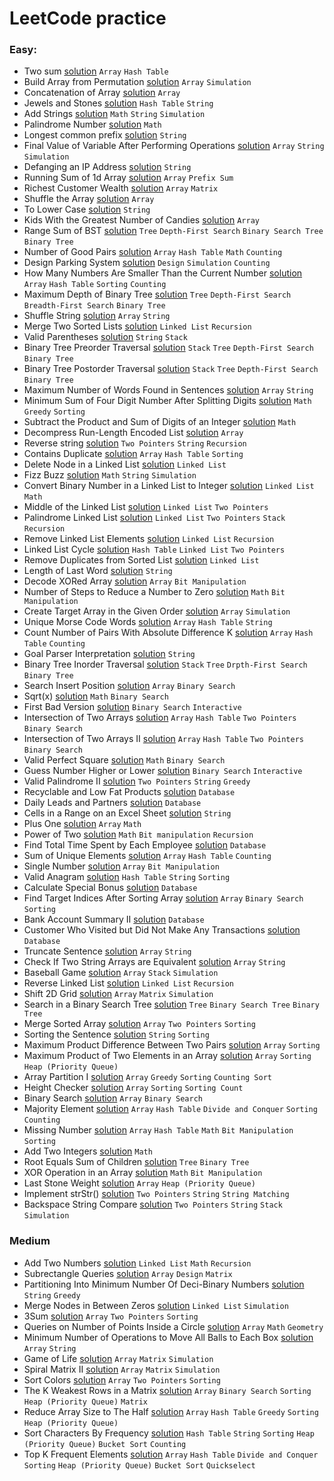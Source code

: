 # LeetCode practice


### Easy:

- Two sum [solution](1-two-sum/1-two-sum.java) `Array` `Hash Table`
- Build Array from Permutation [solution](1920-build-array-from-permutation/1920-build-array-from-permutation.java) `Array` `Simulation`
- Concatenation of Array [solution](1929-concatenation-of-array/1929-concatenation-of-array.java) `Array`
- Jewels and Stones [solution](771-jewels-and-stones/771-jewels-and-stones.java) `Hash Table` `String`
- Add Strings [solution](415-add-strings/415-add-strings.java) `Math` `String` `Simulation`
- Palindrome Number [solution](9-palindrome-number/9-palindrome-number.java) `Math`
- Longest common prefix [solution](14-longest-common-prefix/14-longest-common-prefix.java) `String`
- Final Value of Variable After Performing Operations [solution](2011-final-value-of-variable-after-performing-operations/2011-final-value-of-variable-after-performing-operations.java) `Array` `String` `Simulation`
- Defanging an IP Address [solution](1108-defanging-an-ip-address/1108-defanging-an-ip-address.java) `String`
- Running Sum of 1d Array [solution](1480-running-sum-of-1d-array/1480-running-sum-of-1d-array.java) `Array` `Prefix Sum`
- Richest Customer Wealth [solution](1672-richest-customer-wealth/1672-richest-customer-wealth.java) `Array` `Matrix`
- Shuffle the Array [solution](1470-shuffle-the-array/1470-shuffle-the-array.java) `Array`
- To Lower Case [solution](709-to-lower-case/709-to-lower-case.java) `String`
- Kids With the Greatest Number of Candies [solution](1431-kids-with-the-greatest-number-of-candies/1431-kids-with-the-greatest-number-of-candies.java) `Array`
- Range Sum of BST [solution](938-range-sum-of-bst/938-range-sum-of-bst.java) `Tree` `Depth-First Search` `Binary Search Tree` `Binary Tree`
- Number of Good Pairs [solution](1512-number-of-good-pairs/1512-number-of-good-pairs.java) `Array` `Hash Table` `Math` `Counting`
- Design Parking System [solution](1603-design-parking-system/1603-design-parking-system.java) `Design` `Simulation` `Counting`
- How Many Numbers Are Smaller Than the Current Number [solution](1365-how-many-numbers-are-smaller-than-the-current-number/1365-how-many-numbers-are-smaller-than-the-current-number.java) `Array` `Hash Table` `Sorting` `Counting`
- Maximum Depth of Binary Tree [solution](104-maximum-depth-of-binary-tree/104-maximum-depth-of-binary-tree.java) `Tree` `Depth-First Search` `Breadth-First Search` `Binary Tree`
- Shuffle String [solution](1528-shuffle-string/1528-shuffle-string.java) `Array` `String`
- Merge Two Sorted Lists [solution](21-merge-two-sorted-lists/21-merge-two-sorted-lists.java) `Linked List` `Recursion`
- Valid Parentheses [solution](20-valid-parentheses/20-valid-parentheses.java) `String` `Stack`
- Binary Tree Preorder Traversal [solution](144-binary-tree-preorder-traversal/144-binary-tree-preorder-traversal.java) `Stack` `Tree` `Depth-First Search` `Binary Tree`
- Binary Tree Postorder Traversal [solution](145-binary-tree-postorder-traversal/145-binary-tree-postorder-traversal.java) `Stack` `Tree` `Depth-First Search` `Binary Tree`
- Maximum Number of Words Found in Sentences [solution](2114-maximum-number-of-words-found-in-sentences/2114-maximum-number-of-words-found-in-sentences.java) `Array` `String`
- Minimum Sum of Four Digit Number After Splitting Digits [solution](2160-minimum-sum-of-four-digit-number-after-splitting-digits/2160-minimum-sum-of-four-digit-number-after-splitting-digits.java) `Math` `Greedy` `Sorting`
- Subtract the Product and Sum of Digits of an Integer [solution](1281-subtract-the-product-and-sum-of-digits-of-an-integer/1281-subtract-the-product-and-sum-of-digits-of-an-integer.java) `Math`
- Decompress Run-Length Encoded List [solution](1313-decompress-run-length-encoded-list/1313-decompress-run-length-encoded-list.java) `Array`
- Reverse string [solution](344-reverse-string/344-reverse-string.java) `Two Pointers` `String` `Recursion`
- Contains Duplicate [solution](217-contains-duplicate/217-contains-duplicate.java) `Array` `Hash Table` `Sorting`
- Delete Node in a Linked List [solution](237-delete-node-in-a-linked-list/237-delete-node-in-a-linked-list.java) `Linked List`
- Fizz Buzz [solution](412-fizz-buzz/412-fizz-buzz.java) `Math` `String` `Simulation`
- Convert Binary Number in a Linked List to Integer [solution](1290-convert-binary-number-in-a-linked-list-to-integer/1290-convert-binary-number-in-a-linked-list-to-integer.java) `Linked List` `Math`
- Middle of the Linked List [solution](876-middle-of-the-linked-list/876-middle-of-the-linked-list.java) `Linked List` `Two Pointers`
- Palindrome Linked List [solution](234-palindrome-linked-list/234-palindrome-linked-list.java) `Linked List` `Two Pointers` `Stack` `Recursion`
- Remove Linked List Elements [solution](203-remove-linked-list-elements/203-remove-linked-list-elements.java) `Linked List` `Recursion`
- Linked List Cycle [solution](141-linked-list-cycle/141-linked-list-cycle.java) `Hash Table` `Linked List` `Two Pointers`
- Remove Duplicates from Sorted List [solution](83-remove-duplicates-from-sorted-list/83-remove-duplicates-from-sorted-list.java) `Linked List`
- Length of Last Word [solution](58-length-of-last-word/58-length-of-last-word.java) `String`
- Decode XORed Array [solution](1720-decode-xored-array/1720-decode-xored-array.java) `Array` `Bit Manipulation`
- Number of Steps to Reduce a Number to Zero [solution](1342-number-of-steps-to-reduce-a-number-to-zero/1342-number-of-steps-to-reduce-a-number-to-zero.java) `Math` `Bit Manipulation`
- Create Target Array in the Given Order [solution](1389-create-target-array-in-the-given-order/1389-create-target-array-in-the-given-order.java) `Array` `Simulation`
- Unique Morse Code Words [solution](804-unique-morse-code-words/804-unique-morse-code-words.java) `Array` `Hash Table` `String`
- Count Number of Pairs With Absolute Difference K [solution](2006-count-number-of-pairs-with-absolute-difference-k/2006-count-number-of-pairs-with-absolute-difference-k.java) `Array` `Hash Table` `Counting`
- Goal Parser Interpretation [solution](1678-goal-parser-interpretation/1678-goal-parser-interpretation.java) `String`
- Binary Tree Inorder Traversal [solution](94-binary-tree-inorder-traversal/94-binary-tree-inorder-traversal.java) `Stack` `Tree` `Drpth-First Search` `Binary Tree`
- Search Insert Position [solution](35-search-insert-position/35-search-insert-position.java) `Array` `Binary Search`
- Sqrt(x) [solution](69-sqrtx/69-sqrtx.java) `Math` `Binary Search`
- First Bad Version [solution](278-first-bad-version/278-first-bad-version.java) `Binary Search` `Interactive`
- Intersection of Two Arrays [solution](349-intersection-of-two-arrays/349-intersection-of-two-arrays.java) `Array` `Hash Table` `Two Pointers` `Binary Search`
- Intersection of Two Arrays II [solution](350-intersection-of-two-arrays-ii/350-intersection-of-two-arrays-ii.java) `Array` `Hash Table` `Two Pointers` `Binary Search`
- Valid Perfect Square [solution](367-valid-perfect-square/367-valid-perfect-square.java) `Math` `Binary Search`
- Guess Number Higher or Lower [solution](374-guess-number-higher-or-lower/374-guess-number-higher-or-lower.java) `Binary Search` `Interactive`
- Valid Palindrome II [solution](680-valid-palindrome-ii/680-valid-palindrome-ii.java) `Two Pointers` `String` `Greedy`
- Recyclable and Low Fat Products [solution](1757-recyclable-and-low-fat-products/1757-recyclable-and-low-fat-products.sql) `Database`
- Daily Leads and Partners [solution](1693-daily-leads-and-partners/1693-daily-leads-and-partners.sql) `Database`
- Cells in a Range on an Excel Sheet [solution](2194-cells-in-a-range-on-an-excel-sheet/2194-cells-in-a-range-on-an-excel-sheet.java) `String`
- Plus One [solution](66-plus-one/66-plus-one.java) `Array` `Math`
- Power of Two [solution](231-power-of-two/231-power-of-two.java) `Math` `Bit manipulation` `Recursion`
- Find Total Time Spent by Each Employee [solution](1741-find-total-time-spent-by-each-employee/1741-find-total-time-spent-by-each-employee.sql) `Database`
- Sum of Unique Elements [solution](1748-sum-of-unique-elements/1748-sum-of-unique-elements.java) `Array` `Hash Table` `Counting`
- Single Number [solution](136-single-number/136-single-number.java) `Array` `Bit Manipulation`
- Valid Anagram [solution](242-valid-anagram/242-valid-anagram.java) `Hash Table` `String` `Sorting`
- Calculate Special Bonus [solution](1873-calculate-special-bonus/1873-calculate-special-bonus.sql) `Database`
- Find Target Indices After Sorting Array [solution](2089-find-target-indices-after-sorting-array/2089-find-target-indices-after-sorting-array.java) `Array` `Binary Search` `Sorting`
- Bank Account Summary II [solution](1587-bank-account-summary-ii/1587-bank-account-summary-ii.sql) `Database`
- Customer Who Visited but Did Not Make Any Transactions [solution](1581-customer-who-visited-but-did-not-make-any-transactions/1581-customer-who-visited-but-did-not-make-any-transactions.sql) `Database`
- Truncate Sentence [solution](1816-truncate-sentence/1816-truncate-sentence.java) `Array` `String`
- Check If Two String Arrays are Equivalent [solution](1662-check-if-two-string-arrays-are-equivalent/1662-check-if-two-string-arrays-are-equivalent.java) `Array` `String`
- Baseball Game [solution](682-baseball-game/682-baseball-game.java) `Array` `Stack` `Simulation`
- Reverse Linked List [solution](206-reverse-linked-list/206-reverse-linked-list.java) `Linked List` `Recursion`
- Shift 2D Grid [solution](1260-shift-2d-grid/1260-shift-2d-grid.java) `Array` `Matrix` `Simulation`
- Search in a Binary Search Tree [solution](700-search-in-a-binary-search-tree/700-search-in-a-binary-search-tree.java) `Tree` `Binary Search Tree` `Binary Tree`
- Merge Sorted Array [solution](88-merge-sorted-array/88-merge-sorted-array.java) `Array` `Two Pointers` `Sorting`
- Sorting the Sentence [solution](1859-sorting-the-sentence/1859-sorting-the-sentence.java) `String` `Sorting`
- Maximum Product Difference Between Two Pairs [solution](1913-maximum-product-difference-between-two-pairs/1913-maximum-product-difference-between-two-pairs.java) `Array` `Sorting`
- Maximum Product of Two Elements in an Array [solution](1464-maximum-product-of-two-elements-in-an-array/1464-maximum-product-of-two-elements-in-an-array.java) `Array` `Sorting` `Heap (Priority Queue)` 
- Array Partition I [solution](561-array-partition-i/561-array-partition-i.java) `Array` `Greedy` `Sorting` `Counting Sort`
- Height Checker [solution](1051-height-checker/1051-height-checker.java) `Array` `Sorting` `Sorting Count`
- Binary Search [solution](704-binary-search/704-binary-search.java) `Array` `Binary Search`
- Majority Element [solution](169-majority-element/169-majority-element.java) `Array` `Hash Table` `Divide and Conquer` `Sorting` `Counting`
- Missing Number [solution](268-missing-number/268-missing-number.java) `Array` `Hash Table` `Math` `Bit Manipulation` `Sorting`
- Add Two Integers [solution](2-add-two-numbers/2-add-two-numbers.java) `Math`
- Root Equals Sum of Children [solution](2236-root-equals-sum-of-children/2236-root-equals-sum-of-children.java) `Tree` `Binary Tree`
- XOR Operation in an Array [solution](1486-xor-operation-in-an-array/1486-xor-operation-in-an-array.java) `Math` `Bit Manipulation`
- Last Stone Weight [solution](1046-last-stone-weight/1046-last-stone-weight.java) `Array` `Heap (Priority Queue)`
- Implement strStr() [solution](28-implement-strstr/28-implement-strstr.java) `Two Pointers` `String` `String Matching`
- Backspace String Compare [solution](844-backspace-string-compare/844-backspace-string-compare.java) `Two Pointers` `String` `Stack` `Simulation`

### Medium

- Add Two Numbers [solution](2-add-two-numbers/2-add-two-numbers.java) `Linked List` `Math` `Recursion`
- Subrectangle Queries [solution](1476-subrectangle-queries/1476-subrectangle-queries.java) `Array` `Design` `Matrix`
- Partitioning Into Minimum Number Of Deci-Binary Numbers [solution](1689-partitioning-into-minimum-number-of-deci-binary-numbers/1689-partitioning-into-minimum-number-of-deci-binary-numbers.java) `String` `Greedy`
- Merge Nodes in Between Zeros [solution](21-merge-two-sorted-lists/21-merge-two-sorted-lists.java) `Linked List` `Simulation`
- 3Sum [solution](15-3sum/15-3sum.java) `Array` `Two Pointers` `Sorting`
- Queries on Number of Points Inside a Circle [solution](1828-queries-on-number-of-points-inside-a-circle/1828-queries-on-number-of-points-inside-a-circle.java) `Array` `Math` `Geometry`
- Minimum Number of Operations to Move All Balls to Each Box [solution](1769-minimum-number-of-operations-to-move-all-balls-to-each-box/1769-minimum-number-of-operations-to-move-all-balls-to-each-box.java) `Array` `String`
- Game of Life [solution](289-game-of-life/289-game-of-life.java) `Array` `Matrix` `Simulation`
- Spiral Matrix II [solution](59-spiral-matrix-ii/59-spiral-matrix-ii.java) `Array` `Matrix` `Simulation`
- Sort Colors [solution](75-sort-colors/75-sort-colors.java) `Array` `Two Pointers` `Sorting`
- The K Weakest Rows in a Matrix [solution](1337-the-k-weakest-rows-in-a-matrix/1337-the-k-weakest-rows-in-a-matrix.java) `Array` `Binary Search` `Sorting` `Heap (Priority Queue)` `Matrix`
- Reduce Array Size to The Half [solution](1338-reduce-array-size-to-the-half/1338-reduce-array-size-to-the-half.java) `Array` `Hash Table` `Greedy` `Sorting` `Heap (Priority Queue)`
- Sort Characters By Frequency [solution](451-sort-characters-by-frequency/451-sort-characters-by-frequency.java) `Hash Table` `String` `Sorting` `Heap (Priority Queue)` `Bucket Sort` `Counting`
- Top K Frequent Elements [solution](347-top-k-frequent-elements/347-top-k-frequent-elements.java) `Array` `Hash Table` `Divide and Conquer` `Sorting` `Heap (Priority Queue)` `Bucket Sort` `Quickselect`
